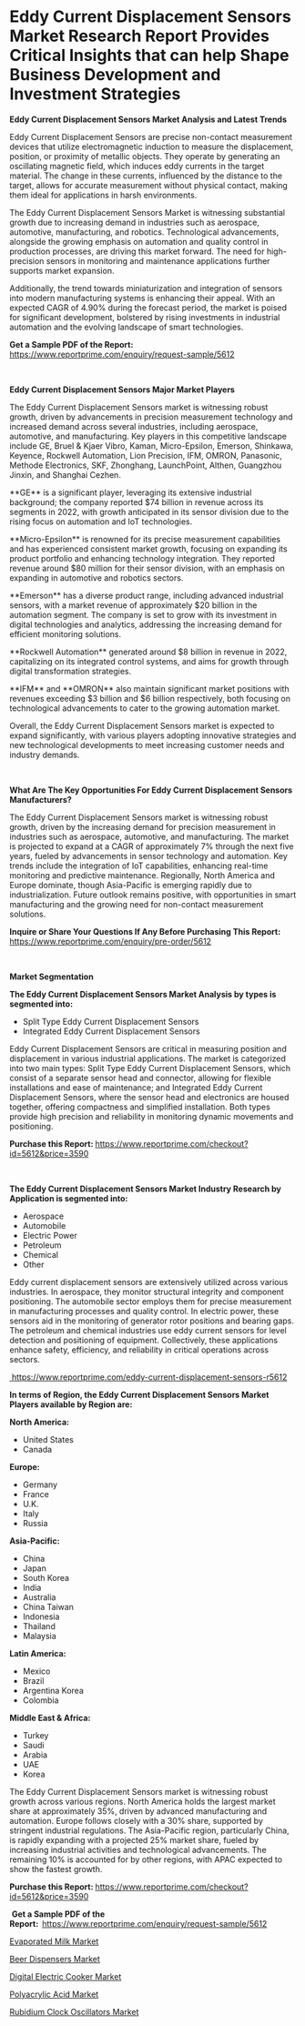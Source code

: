 <p><h1>Eddy Current Displacement Sensors Market Research Report Provides Critical Insights that can help Shape Business Development and Investment Strategies</h1></p><p><strong>Eddy Current Displacement Sensors Market Analysis and Latest Trends</strong></p>
<p><p>Eddy Current Displacement Sensors are precise non-contact measurement devices that utilize electromagnetic induction to measure the displacement, position, or proximity of metallic objects. They operate by generating an oscillating magnetic field, which induces eddy currents in the target material. The change in these currents, influenced by the distance to the target, allows for accurate measurement without physical contact, making them ideal for applications in harsh environments.</p><p>The Eddy Current Displacement Sensors Market is witnessing substantial growth due to increasing demand in industries such as aerospace, automotive, manufacturing, and robotics. Technological advancements, alongside the growing emphasis on automation and quality control in production processes, are driving this market forward. The need for high-precision sensors in monitoring and maintenance applications further supports market expansion.</p><p>Additionally, the trend towards miniaturization and integration of sensors into modern manufacturing systems is enhancing their appeal. With an expected CAGR of 4.90% during the forecast period, the market is poised for significant development, bolstered by rising investments in industrial automation and the evolving landscape of smart technologies.</p></p>
<p><strong>Get a Sample PDF of the Report:&nbsp;</strong> <a href="https://www.reportprime.com/enquiry/request-sample/5612">https://www.reportprime.com/enquiry/request-sample/5612</a></p>
<p>&nbsp;</p>
<p><strong>Eddy Current Displacement Sensors Major Market Players</strong></p>
<p><p>The Eddy Current Displacement Sensors market is witnessing robust growth, driven by advancements in precision measurement technology and increased demand across several industries, including aerospace, automotive, and manufacturing. Key players in this competitive landscape include GE, Bruel & Kjaer Vibro, Kaman, Micro-Epsilon, Emerson, Shinkawa, Keyence, Rockwell Automation, Lion Precision, IFM, OMRON, Panasonic, Methode Electronics, SKF, Zhonghang, LaunchPoint, Althen, Guangzhou Jinxin, and Shanghai Cezhen.</p><p>**GE** is a significant player, leveraging its extensive industrial background; the company reported $74 billion in revenue across its segments in 2022, with growth anticipated in its sensor division due to the rising focus on automation and IoT technologies.</p><p>**Micro-Epsilon** is renowned for its precise measurement capabilities and has experienced consistent market growth, focusing on expanding its product portfolio and enhancing technology integration. They reported revenue around $80 million for their sensor division, with an emphasis on expanding in automotive and robotics sectors.</p><p>**Emerson** has a diverse product range, including advanced industrial sensors, with a market revenue of approximately $20 billion in the automation segment. The company is set to grow with its investment in digital technologies and analytics, addressing the increasing demand for efficient monitoring solutions.</p><p>**Rockwell Automation** generated around $8 billion in revenue in 2022, capitalizing on its integrated control systems, and aims for growth through digital transformation strategies. </p><p>**IFM** and **OMRON** also maintain significant market positions with revenues exceeding $3 billion and $6 billion respectively, both focusing on technological advancements to cater to the growing automation market.</p><p>Overall, the Eddy Current Displacement Sensors market is expected to expand significantly, with various players adopting innovative strategies and new technological developments to meet increasing customer needs and industry demands.</p></p>
<p>&nbsp;</p>
<p><strong>What Are The Key Opportunities For Eddy Current Displacement Sensors Manufacturers?</strong></p>
<p><p>The Eddy Current Displacement Sensors market is witnessing robust growth, driven by the increasing demand for precision measurement in industries such as aerospace, automotive, and manufacturing. The market is projected to expand at a CAGR of approximately 7% through the next five years, fueled by advancements in sensor technology and automation. Key trends include the integration of IoT capabilities, enhancing real-time monitoring and predictive maintenance. Regionally, North America and Europe dominate, though Asia-Pacific is emerging rapidly due to industrialization. Future outlook remains positive, with opportunities in smart manufacturing and the growing need for non-contact measurement solutions.</p></p>
<p><strong>Inquire or Share Your Questions If Any Before Purchasing This Report:</strong> <a href="https://www.reportprime.com/enquiry/pre-order/5612">https://www.reportprime.com/enquiry/pre-order/5612</a></p>
<p>&nbsp;</p>
<p><strong>Market Segmentation</strong></p>
<p><strong>The Eddy Current Displacement Sensors Market Analysis by types is segmented into:</strong></p>
<p><ul><li>Split Type Eddy Current Displacement Sensors</li><li>Integrated Eddy Current Displacement Sensors</li></ul></p>
<p><p>Eddy Current Displacement Sensors are critical in measuring position and displacement in various industrial applications. The market is categorized into two main types: Split Type Eddy Current Displacement Sensors, which consist of a separate sensor head and connector, allowing for flexible installations and ease of maintenance; and Integrated Eddy Current Displacement Sensors, where the sensor head and electronics are housed together, offering compactness and simplified installation. Both types provide high precision and reliability in monitoring dynamic movements and positioning.</p></p>
<p><strong>Purchase this Report:&nbsp;</strong><a href="https://www.reportprime.com/checkout?id=5612&price=3590">https://www.reportprime.com/checkout?id=5612&price=3590</a></p>
<p>&nbsp;</p>
<p><strong>The Eddy Current Displacement Sensors Market Industry Research by Application is segmented into:</strong></p>
<p><ul><li>Aerospace</li><li>Automobile</li><li>Electric Power</li><li>Petroleum</li><li>Chemical</li><li>Other</li></ul></p>
<p><p>Eddy current displacement sensors are extensively utilized across various industries. In aerospace, they monitor structural integrity and component positioning. The automobile sector employs them for precise measurement in manufacturing processes and quality control. In electric power, these sensors aid in the monitoring of generator rotor positions and bearing gaps. The petroleum and chemical industries use eddy current sensors for level detection and positioning of equipment. Collectively, these applications enhance safety, efficiency, and reliability in critical operations across sectors.</p></p>
<p><a href="https://www.reportprime.com/eddy-current-displacement-sensors-r5612">&nbsp;https://www.reportprime.com/eddy-current-displacement-sensors-r5612</a></p>
<p><strong>In terms of Region, the Eddy Current Displacement Sensors Market Players available by Region are:</strong></p>
<p>
    <p> <strong> North America: </strong>
        <ul>
            <li>United States</li>
            <li>Canada</li>
        </ul>
        </p> 
    <p> <strong> Europe: </strong>
        <ul>
            <li>Germany</li>
            <li>France</li>
            <li>U.K.</li>
            <li>Italy</li>
            <li>Russia</li>
        </ul>
        </p> 
    <p> <strong> Asia-Pacific: </strong>
        <ul>
            <li>China</li>
            <li>Japan</li>
            <li>South Korea</li>
            <li>India</li>
            <li>Australia</li>
            <li>China Taiwan</li>
            <li>Indonesia</li>
            <li>Thailand</li>
            <li>Malaysia</li>
        </ul>
        </p> 
    <p> <strong> Latin America: </strong>
        <ul>
            <li>Mexico</li>
            <li>Brazil</li>
            <li>Argentina Korea</li>
            <li>Colombia</li>
        </ul>
        </p> 
    <p> <strong> Middle East & Africa: </strong>
        <ul>
            <li>Turkey</li>
            <li>Saudi</li>
            <li>Arabia</li>
            <li>UAE</li>
            <li>Korea</li>
        </ul>
    </p>
    </p>
<p><p>The Eddy Current Displacement Sensors market is witnessing robust growth across various regions. North America holds the largest market share at approximately 35%, driven by advanced manufacturing and automation. Europe follows closely with a 30% share, supported by stringent industrial regulations. The Asia-Pacific region, particularly China, is rapidly expanding with a projected 25% market share, fueled by increasing industrial activities and technological advancements. The remaining 10% is accounted for by other regions, with APAC expected to show the fastest growth.</p></p>
<p><strong>Purchase this Report: </strong><a href="https://www.reportprime.com/checkout?id=5612&price=3590">https://www.reportprime.com/checkout?id=5612&price=3590</a></p>
<p>&nbsp;<strong>Get a Sample PDF of the Report:&nbsp;&nbsp;</strong><a href="https://www.reportprime.com/enquiry/request-sample/5612">https://www.reportprime.com/enquiry/request-sample/5612</a></p>
<p><strong></strong></p>
<p><p><a href="https://www.linkedin.com/pulse/evaporated-milk-market-insights-product-type-application-trends-tdbcf?trackingId=PUVtNDHmT22OiYkIHp2VXg%3D%3D">Evaporated Milk Market</a></p><p><a href="https://issuu.com/reportprime-2/docs/beer-dispensers-market-size-2030.pp_0398e49c866367">Beer Dispensers Market</a></p><p><a href="https://issuu.com/reportprime-2/docs/digital-electric-cooker-market-size_d3512d46eb13ad">Digital Electric Cooker Market</a></p><p><a href="https://www.linkedin.com/pulse/in-depth-analysis-global-polyacrylic-acid-market-scope-pazuc?trackingId=qUmRwjH3SaiebSN%2FRqP6Nw%3D%3D">Polyacrylic Acid Market</a></p><p><a href="https://github.com/mabutironaldo/Market-Research-Report-List-6/blob/main/rubidium-clock-oscillators-market.md">Rubidium Clock Oscillators Market</a></p></p>